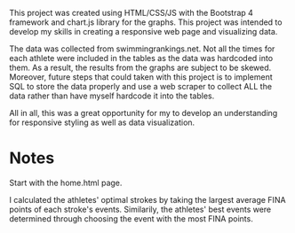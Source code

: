 
This project was created using HTML/CSS/JS with the Bootstrap 4 framework and chart.js library for the graphs. This project was intended to develop my skills in creating a responsive web page and visualizing data.

The data was collected from swimmingrankings.net. Not all the times for each athlete were included in the tables as the data was hardcoded into them. As a result, the results from the graphs are subject to be skewed. Moreover, future steps that could taken with this project is to implement SQL to store the data properly and use a web scraper to collect ALL the data rather than have myself hardcode it into the tables.

All in all, this was a great opportunity for my to develop an understanding for responsive styling as well as data visualization.

# Notes

Start with the home.html page.

I calculated the athletes' optimal strokes by taking the largest average FINA points of each stroke's events. Similarily, the athletes' best events were determined through choosing the event with the most FINA points.

